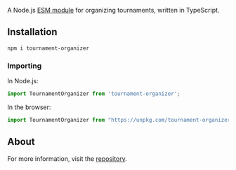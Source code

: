 A Node.js [ESM module](https://gist.github.com/sindresorhus/a39789f98801d908bbc7ff3ecc99d99c) for organizing tournaments, written in TypeScript.

## Installation
```shell
npm i tournament-organizer
```

### Importing
In Node.js:
```ts
import TournamentOrganizer from 'tournament-organizer';
```

In the browser:
```js
import TournamentOrganizer from "https://unpkg.com/tournament-organizer/dist/index.module.js";
```

## About
For more information, visit the [repository](https://github.com/slashinfty/tournament-organizer).